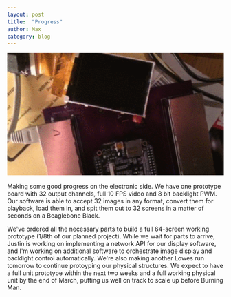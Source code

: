 ```yaml
---
layout: post
title:  "Progress"
author: Max
category: blog
---
```

<!-- ![whoop](/img/fade.gif) -->

<img src="/img/fade.gif" width=768>

Making some good progress on the electronic side. We have one prototype board with 32 output channels, full 10 FPS video and 8 bit backlight PWM. Our software is able to accept 32 images in any format, convert them for playback, load them in, and spit them out to 32 screens in a matter of seconds on a Beaglebone Black. 

We've ordered all the necessary parts to build a full 64-screen working prototype (1/8th of our planned project). While we wait for parts to arrive, Justin is working on implementing a network API for our display software, and I'm working on additional software to orchestrate image display and backlight control automatically. We're also making another Lowes run tomorrow to continue protoyping our physical structures. We expect to have a full unit prototype within the next two weeks and a full working physical unit by the end of March, putting us well on track to scale up before Burning Man.